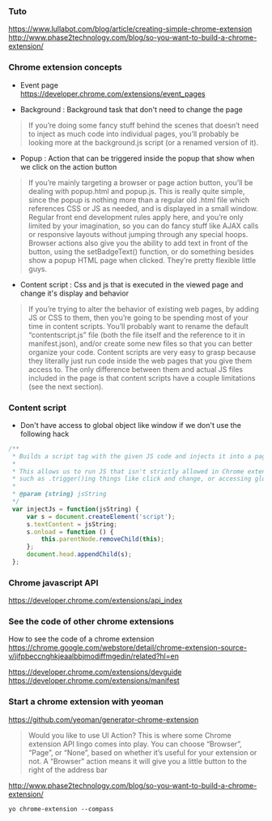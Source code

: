 ### Tuto
https://www.lullabot.com/blog/article/creating-simple-chrome-extension
http://www.phase2technology.com/blog/so-you-want-to-build-a-chrome-extension/

### Chrome extension concepts

* Event page    
https://developer.chrome.com/extensions/event_pages

* Background :
Background task that don't need to change the page  
> If you’re doing some fancy stuff behind the scenes that doesn’t need to inject as much code into individual pages, you’ll probably be looking more at the background.js script (or a renamed version of it).

* Popup : 
Action that can be triggered inside the popup that show when we click on the action button
> If you’re mainly targeting a browser or page action button, you’ll be dealing with popup.html and popup.js. This is really quite simple, since the popup is nothing more than a regular old .html file which references CSS or JS as needed, and is displayed in a small window. Regular front end development rules apply here, and you’re only limited by your imagination, so you can do fancy stuff like AJAX calls or responsive layouts without jumping through any special hoops. Browser actions also give you the ability to add text in front of the button, using the setBadgeText() function, or do something besides show a popup HTML page when clicked. They’re pretty flexible little guys.    

* Content script : 
Css and js that is executed in the viewed page and change it's display and behavior

> If you’re trying to alter the behavior of existing web pages, by adding JS or CSS to them, then you’re going to be spending most of your time in content scripts. You’ll probably want to rename the default “contentscript.js” file (both the file itself and the reference to it in manifest.json), and/or create some new files so that you can better organize your code. Content scripts are very easy to grasp because they literally just run code inside the web pages that you give them access to. The only difference between them and actual JS files included in the page is that content scripts have a couple limitations (see the next section).

### Content script 

* Don't have access to global object like window if we don't use the following hack

````js
/**
 * Builds a script tag with the given JS code and injects it into a page.
 *
 * This allows us to run JS that isn't strictly allowed in Chrome extension,
 * such as .trigger()ing things like click and change, or accessing global vars.
 *
 * @param {string} jsString
 */
 var injectJs = function(jsString) {
     var s = document.createElement('script');
     s.textContent = jsString;
     s.onload = function () {
         this.parentNode.removeChild(this);
     };
     document.head.appendChild(s);
 };
````
### Chrome javascript API 

https://developer.chrome.com/extensions/api_index

### See the code of other chrome extensions

How to see the code of a chrome extension    
https://chrome.google.com/webstore/detail/chrome-extension-source-v/jifpbeccnghkjeaalbbjmodiffmgedin/related?hl=en

https://developer.chrome.com/extensions/devguide    
https://developer.chrome.com/extensions/manifest   

### Start a chrome extension with yeoman

https://github.com/yeoman/generator-chrome-extension

> Would you like to use UI Action? This is where some Chrome extension API lingo comes into play. You can choose “Browser”, “Page”, or “None”, based on whether it’s useful for your extension or not.
> A “Browser” action means it will give you a little button to the right of the address bar

http://www.phase2technology.com/blog/so-you-want-to-build-a-chrome-extension/

````yo chrome-extension --compass````